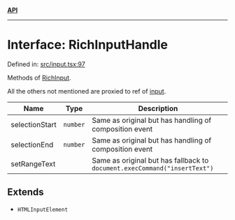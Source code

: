 [**API**](../API.md)

***

# Interface: RichInputHandle

Defined in: [src/input.tsx:97](https://github.com/inokawa/rich-textarea/blob/014fce22747814ddccd7d4075d76e5778c804d3c/src/input.tsx#L97)

Methods of [RichInput](../functions/experimental_RichInput.md).

All the others not mentioned are proxied to ref of [input](https://developer.mozilla.org/en-US/docs/Web/API/HTMLInputElement).

| Name              | Type     | Description                                                            |
| ----------------- | -------- | ---------------------------------------------------------------------- |
| selectionStart    | `number` | Same as original but has handling of composition event                    |
| selectionEnd      | `number` | Same as original but has handling of composition event                    |
| setRangeText      |          | Same as original but has fallback to `document.execCommand("insertText")` |

## Extends

- `HTMLInputElement`
